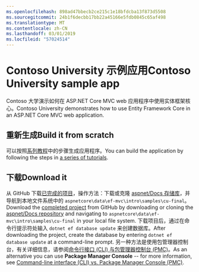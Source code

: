 ```yaml
---
ms.openlocfilehash: 898ad47bbecb2ce215c1e18bfdcba13f873d5508
ms.sourcegitcommit: 24b1f6decbb17bb22a45166e5fdb0845c65af498
ms.translationtype: MT
ms.contentlocale: zh-CN
ms.lasthandoff: 03/01/2019
ms.locfileid: "57024514"
---
```

# <a name="contoso-university-sample-app"></a><span data-ttu-id="02de5-101">Contoso University 示例应用</span><span class="sxs-lookup"><span data-stu-id="02de5-101">Contoso University sample app</span></span>

<span data-ttu-id="02de5-102">Contoso 大学演示如何在 ASP.NET Core MVC web 应用程序中使用实体框架核心。</span><span class="sxs-lookup"><span data-stu-id="02de5-102">Contoso University demonstrates how to use Entity Framework Core in an ASP.NET Core MVC web application.</span></span>

## <a name="build-it-from-scratch"></a><span data-ttu-id="02de5-103">重新生成</span><span class="sxs-lookup"><span data-stu-id="02de5-103">Build it from scratch</span></span>

<span data-ttu-id="02de5-104">可以按照[系列教程](https://docs.microsoft.com/aspnet/core/data/ef-mvc/intro)中的步骤生成应用程序。</span><span class="sxs-lookup"><span data-stu-id="02de5-104">You can build the application by following the steps in [a series of tutorials](https://docs.microsoft.com/aspnet/core/data/ef-mvc/intro).</span></span>

## <a name="download-it"></a><span data-ttu-id="02de5-105">下载</span><span class="sxs-lookup"><span data-stu-id="02de5-105">Download it</span></span>

<span data-ttu-id="02de5-106">从 GitHub 下载[已完成的项目](https://github.com/aspnet/Docs/tree/master/aspnetcore/data/ef-mvc/intro/samples/cu-final)，操作方法：下载或克隆 [aspnet/Docs 存储库](https://github.com/aspnet/Docs)，并导航到本地文件系统中的 `aspnetcore\data\ef-mvc\intro\samples\cu-final`。</span><span class="sxs-lookup"><span data-stu-id="02de5-106">Download the [completed project](https://github.com/aspnet/Docs/tree/master/aspnetcore/data/ef-mvc/intro/samples/cu-final) from GitHub by downloading or cloning the [aspnet/Docs repository](https://github.com/aspnet/Docs) and navigating to `aspnetcore\data\ef-mvc\intro\samples\cu-final` in your local file system.</span></span>  <span data-ttu-id="02de5-107">下载项目后，通过在命令行提示符处输入 `dotnet ef database update` 来创建数据库。</span><span class="sxs-lookup"><span data-stu-id="02de5-107">After downloading the project, create the database by entering `dotnet ef database update` at a command-line prompt.</span></span> <span data-ttu-id="02de5-108">另一种方法是使用包管理器控制台，有关详细信息，请参阅[命令行接口 (CLI) 与包管理器控制台 (PMC)](https://docs.microsoft.com/aspnet/core/data/ef-mvc/migrations#command-line-interface-cli-vs-package-manager-console-pmc)。</span><span class="sxs-lookup"><span data-stu-id="02de5-108">As an alternative you can use **Package Manager Console** -- for more information, see [Command-line interface (CLI) vs. Package Manager Console (PMC)](https://docs.microsoft.com/aspnet/core/data/ef-mvc/migrations#command-line-interface-cli-vs-package-manager-console-pmc).</span></span>
